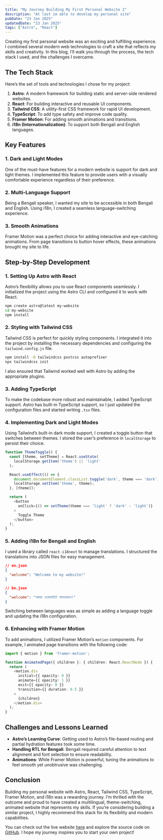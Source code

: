 ```yaml
---
title: "My Journey Building My First Personal Website 2"
description: "At last im able to develop my personal site"
pubDate: "23 Jan 2025"
updatedDate: "23 Jan 2025"
tags: ["Astro", "React"]
---
```


Creating my first personal website was an exciting and fulfilling experience. I combined several modern web technologies to craft a site that reflects my skills and creativity. In this blog, I’ll walk you through the process, the tech stack I used, and the challenges I overcame.

## The Tech Stack

Here’s the set of tools and technologies I chose for my project:

1. **Astro**: A modern framework for building static and server-side rendered websites.
2. **React**: For building interactive and reusable UI components.
3. **Tailwind CSS**: A utility-first CSS framework for rapid UI development.
4. **TypeScript**: To add type safety and improve code quality.
5. **Framer Motion**: For adding smooth animations and transitions.
6. **i18n (Internationalization)**: To support both Bengali and English languages.

## Key Features

### 1. Dark and Light Modes

One of the must-have features for a modern website is support for dark and light themes. I implemented this feature to provide users with a visually comfortable experience regardless of their preference.

### 2. Multi-Language Support

Being a Bengali speaker, I wanted my site to be accessible in both Bengali and English. Using i18n, I created a seamless language-switching experience.

### 3. Smooth Animations

Framer Motion was a perfect choice for adding interactive and eye-catching animations. From page transitions to button hover effects, these animations brought my site to life.

## Step-by-Step Development

### 1. Setting Up Astro with React

Astro’s flexibility allows you to use React components seamlessly. I initialized the project using the Astro CLI and configured it to work with React.

```bash
npm create astro@latest my-website
cd my-website
npm install
```

### 2. Styling with Tailwind CSS

Tailwind CSS is perfect for quickly styling components. I integrated it into the project by installing the necessary dependencies and configuring the `tailwind.config.js` file.

```bash
npm install -D tailwindcss postcss autoprefixer
npx tailwindcss init
```

I also ensured that Tailwind worked well with Astro by adding the appropriate plugins.

### 3. Adding TypeScript

To make the codebase more robust and maintainable, I added TypeScript support. Astro has built-in TypeScript support, so I just updated the configuration files and started writing `.tsx` files.

### 4. Implementing Dark and Light Modes

Using Tailwind’s built-in dark mode support, I created a toggle button that switches between themes. I stored the user’s preference in `localStorage` to persist their choice.

```typescript
function ThemeToggle() {
  const [theme, setTheme] = React.useState(
    localStorage.getItem('theme') || 'light'
  );

  React.useEffect(() => {
    document.documentElement.classList.toggle('dark', theme === 'dark');
    localStorage.setItem('theme', theme);
  }, [theme]);

  return (
    <button
      onClick={() => setTheme(theme === 'light' ? 'dark' : 'light')}
    >
      Toggle Theme
    </button>
  );
}
```

### 5. Adding i18n for Bengali and English

I used a library called `react-i18next` to manage translations. I structured the translations into JSON files for easy management.

```json
// en.json
{
  "welcome": "Welcome to my website!"
}

// bn.json
{
  "welcome": "আমার ওয়েবসাইটে স্বাগতমেধন!"
}
```

Switching between languages was as simple as adding a language toggle and updating the i18n configuration.

### 6. Enhancing with Framer Motion

To add animations, I utilized Framer Motion’s `motion` components. For example, I animated page transitions with the following code:

```typescript
import { motion } from 'framer-motion';

function AnimatedPage({ children }: { children: React.ReactNode }) {
  return (
    <motion.div
      initial={{ opacity: 0 }}
      animate={{ opacity: 1 }}
      exit={{ opacity: 0 }}
      transition={{ duration: 0.5 }}
    >
      {children}
    </motion.div>
  );
}
```

## Challenges and Lessons Learned

- **Astro’s Learning Curve**: Getting used to Astro’s file-based routing and partial hydration features took some time.
- **Handling RTL for Bengali**: Bengali required careful attention to text alignment and font selection to ensure readability.
- **Animations**: While Framer Motion is powerful, tuning the animations to feel smooth yet unobtrusive was challenging.

## Conclusion

Building my personal website with Astro, React, Tailwind CSS, TypeScript, Framer Motion, and i18n was a rewarding journey. I’m thrilled with the outcome and proud to have created a multilingual, theme-switching, animated website that represents my skills. If you’re considering building a similar project, I highly recommend this stack for its flexibility and modern capabilities.

You can check out the live website [here](#) and explore the source code on [GitHub](#). I hope my journey inspires you to start your own project!
